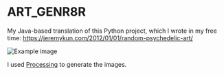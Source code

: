 # ART_GENR8R

My Java-based translation of this Python project, which I wrote in my free time: https://jeremykun.com/2012/01/01/random-psychedelic-art/

![Example image](https://github.com/ART_GENR8R/examples/20172901_125548-0800.png)

I used [Processing](https://processing.org/) to generate the images.

